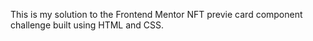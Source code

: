 This is my solution to the Frontend Mentor NFT previe card component challenge built using HTML and CSS.

